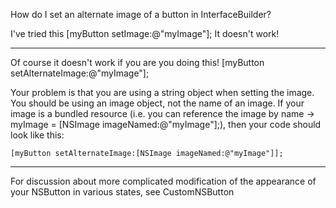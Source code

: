 How do I set an alternate image of a button in InterfaceBuilder?

I've tried this      [myButton setImage:@"myImage"]; It doesn't work!

----

Of course it doesn't work if you are you doing this!     [myButton setAlternateImage:@"myImage"];

Your problem is that you are using a string object when setting the image. You should be using an image object, not the name of an image. If your image is a bundled resource (i.e. you can reference the image by name ->     myImage = [NSImage imageNamed:@"myImage"];), then your code should look like this:

    [myButton setAlternateImage:[NSImage imageNamed:@"myImage"]];

----

For discussion about more complicated modification of the appearance of your NSButton in various states, see CustomNSButton
